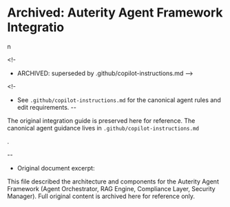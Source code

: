 

# Archived: Auterity Agent Framework Integratio

n

<!-

- ARCHIVED: superseded by .github/copilot-instructions.md -->

<!-

- See `.github/copilot-instructions.md` for the canonical agent rules and edit requirements. --

>

The original integration guide is preserved here for reference. The canonical agent guidance lives in `.github/copilot-instructions.md`

.

--

- Original document excerpt:

This file described the architecture and components for the Auterity Agent Framework (Agent Orchestrator, RAG Engine, Compliance Layer, Security Manager). Full original content is archived here for reference only.
